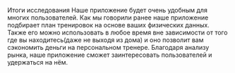 Итоги исследования
Наше приложение будет очень удобным для многих пользователей. Как мы говорили ранее наше приложение подбирает план тренировок на основе ваших физических данных. Также его можно использовать в любое время вне зависимости от того где вы находитесь(даже не выходя из дома) и оно позволит вам сэкономить деньги на персональном тренере. Благодаря анализу рынка, наше приложение сможет заинтересовать пользователей и удержаться на нём.
